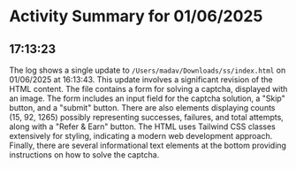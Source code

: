 # Activity Summary for 01/06/2025

## 17:13:23
The log shows a single update to `/Users/madav/Downloads/ss/index.html` on 01/06/2025 at 16:13:43.  This update involves a significant revision of the HTML content.  The file contains a form for solving a captcha, displayed with an image. The form includes an input field for the captcha solution, a "Skip" button, and a "submit" button.  There are also elements displaying counts (15, 92, 1265) possibly representing successes, failures, and total attempts, along with a "Refer & Earn" button.  The HTML uses Tailwind CSS classes extensively for styling, indicating a modern web development approach.  Finally, there are several informational text elements at the bottom providing instructions on how to solve the captcha.
